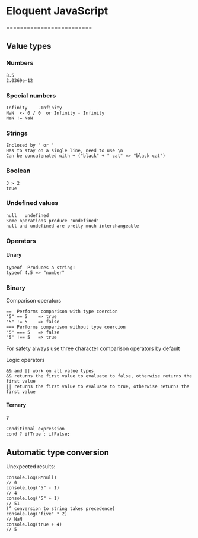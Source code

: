 # Eloquent JavaScript
=========================

## Value types

### Numbers
    8.5
	2.0369e-12

### Special numbers
    Infinity	-Infinity
    NaN  <- 0 / 0  or Infinity - Infinity
	NaN != NaN

### Strings
    Enclosed by " or '
    Has to stay on a single line, need to use \n
    Can be concatenated with + ("black" + " cat" => "black cat")

### Boolean
    3 > 2
	true

### Undefined values
    null   undefined
	Some operations produce 'undefined'
	null and undefined are pretty much interchangeable

### Operators

#### Unary

    typeof	Produces a string: 
	typeof 4.5 => "number"

### Binary

Comparison operators

    ==	Performs comparison with type coercion
	"5" == 5	=> true
	"5" != 5	=> false
	===	Performs comparison without type coercion
	"5" === 5	=> false
	"5" !== 5	=> true

For safety always use three character comparison operators by default

Logic operators

    && and || work on all value types
	&& returns the first value to evaluate to false, otherwise returns the first value
	|| returns the first value to evaluate to true, otherwise returns the first value

#### Ternary
?

    Conditional expression
	cond ? ifTrue : ifFalse;

## Automatic type conversion

Unexpected results:

    console.log(8*null)
	// 0
	console.log("5" - 1)
	// 4
	console.log("5" + 1)
	// 51
	(^ conversion to string takes precedence)
	console.log("five" * 2)
	// NaN
	console.log(true + 4)
	// 5
